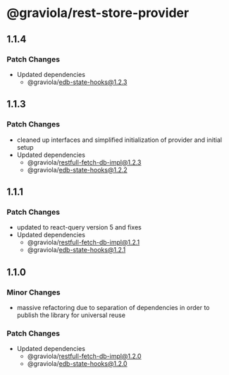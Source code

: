 # @graviola/rest-store-provider

## 1.1.4

### Patch Changes

- Updated dependencies
  - @graviola/edb-state-hooks@1.2.3

## 1.1.3

### Patch Changes

- cleaned up interfaces and simplified initialization of provider and initial setup
- Updated dependencies
  - @graviola/restfull-fetch-db-impl@1.2.3
  - @graviola/edb-state-hooks@1.2.2

## 1.1.1

### Patch Changes

- updated to react-query version 5 and fixes
- Updated dependencies
  - @graviola/restfull-fetch-db-impl@1.2.1
  - @graviola/edb-state-hooks@1.2.1

## 1.1.0

### Minor Changes

- massive refactoring due to separation of dependencies in order to publish the library for universal reuse

### Patch Changes

- Updated dependencies
  - @graviola/restfull-fetch-db-impl@1.2.0
  - @graviola/edb-state-hooks@1.2.0
